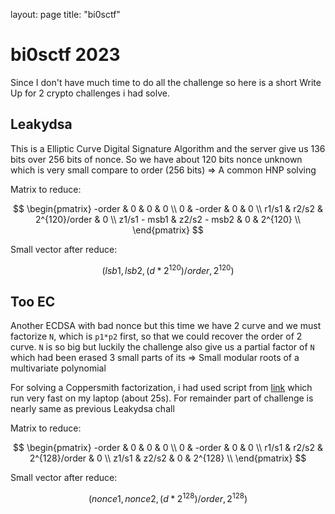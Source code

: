 layout: page
title: "bi0sctf"

# bi0sctf 2023

Since I don't have much time to do all the challenge so here is a short Write Up for 2 crypto challenges i had solve.

## Leakydsa

This is a Elliptic Curve Digital Signature Algorithm and the server give us 136 bits over 256 bits of nonce. So we have about 120 bits nonce unknown which is very small compare to order (256 bits)
=> A common HNP solving

Matrix to reduce:

$$
\begin{pmatrix}
-order & 0 & 0 & 0 \\
0 & -order & 0 & 0 \\
r1/s1 & r2/s2 & 2^{120}/order & 0 \\
z1/s1 - msb1 & z2/s2 - msb2 & 0 & 2^{120} \\
\end{pmatrix}
$$

Small vector after reduce:

$$
(lsb1, lsb2, (d*2^{120})/order, 2^{120})
$$

## Too EC

Another ECDSA with bad nonce but this time we have 2 curve and we must factorize `N`, which is `p1*p2` first, so that we could recover the order of 2 curve. `N` is so big but luckily the challenge also give us a partial factor of `N` which had been erased 3 small parts of its => Small modular roots of a multivariate polynomial

For solving a Coppersmith factorization, i had used script from [link](https://github.com/jvdsn/crypto-attacks/blob/master/attacks/factorization/coppersmith.py) which run very fast on my laptop (about 25s). For remainder part of challenge is nearly same as previous Leakydsa chall

Matrix to reduce:

$$
\begin{pmatrix}
-order & 0 & 0 & 0 \\
0 & -order & 0 & 0 \\
r1/s1 & r2/s2 & 2^{128}/order & 0 \\
z1/s1 & z2/s2 & 0 & 2^{128} \\
\end{pmatrix}
$$

Small vector after reduce:

$$
(nonce1, nonce2, (d*2^{128})/order, 2^{128})
$$

